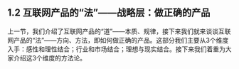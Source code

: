 ## 1.2 互联网产品的“法”——战略层：做正确的产品

上一节，我们介绍了互联网产品的“道”——本质、规律，接下来我们就来谈谈互联网产品的“法”——方向、方法，即如何做正确的产品。这部分我们主要从3个维度入手：感性和理性结合；行业和市场结合；理想与现实结合。接下来我们着重为大家介绍这3个维度的方法论。
